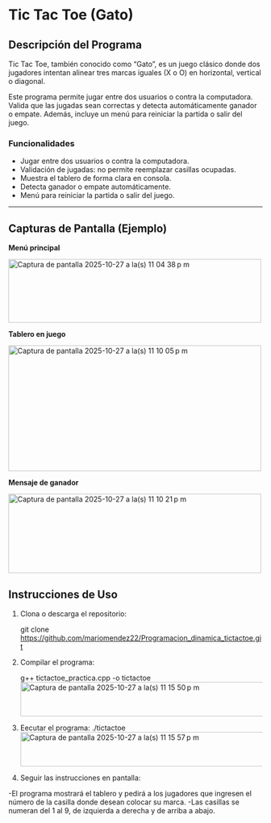 # Tic Tac Toe (Gato)

## Descripción del Programa
Tic Tac Toe, también conocido como “Gato”, es un juego clásico donde dos jugadores intentan alinear tres marcas iguales (X o O) en horizontal, vertical o diagonal.  

Este programa permite jugar entre dos usuarios o contra la computadora. Valida que las jugadas sean correctas y detecta automáticamente ganador o empate. Además, incluye un menú para reiniciar la partida o salir del juego.

### Funcionalidades
- Jugar entre dos usuarios o contra la computadora.  
- Validación de jugadas: no permite reemplazar casillas ocupadas.  
- Muestra el tablero de forma clara en consola.  
- Detecta ganador o empate automáticamente.  
- Menú para reiniciar la partida o salir del juego.  

---

## Capturas de Pantalla (Ejemplo)

**Menú principal**

<img width="501" height="126" alt="Captura de pantalla 2025-10-27 a la(s) 11 04 38 p m" src="https://github.com/user-attachments/assets/b7115bed-bfc3-4700-acc0-499ab145d237" />

**Tablero en juego**

<img width="501" height="249" alt="Captura de pantalla 2025-10-27 a la(s) 11 10 05 p m" src="https://github.com/user-attachments/assets/5d5c4cbd-0daa-421e-9699-358703eca48c" />

**Mensaje de ganador**

<img width="501" height="157" alt="Captura de pantalla 2025-10-27 a la(s) 11 10 21 p m" src="https://github.com/user-attachments/assets/e0b0835d-bf3f-40f5-b11d-5fcb76c820cc" />

## Instrucciones de Uso

1. Clona o descarga el repositorio:
   
   git clone https://github.com/mariomendez22/Programacion_dinamica_tictactoe.git

2. Compilar el programa:
   
   g++ tictactoe_practica.cpp -o tictactoe
   <img width="795" height="68" alt="Captura de pantalla 2025-10-27 a la(s) 11 15 50 p m" src="https://github.com/user-attachments/assets/e6626d23-25fc-4656-9486-f373633287a7" />

3. Eecutar el programa:
   ./tictactoe
   <img width="795" height="68" alt="Captura de pantalla 2025-10-27 a la(s) 11 15 57 p m" src="https://github.com/user-attachments/assets/614cc3e0-66df-43d3-ba58-dbda168de359" />

4. Seguir las instrucciones en pantalla:

  -El programa mostrará el tablero y pedirá a los jugadores que ingresen el número de la casilla donde desean colocar su marca.
  -Las casillas se numeran del 1 al 9, de izquierda a derecha y de arriba a abajo.


